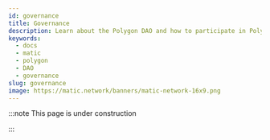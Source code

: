 ```yaml
---
id: governance
title: Governance
description: Learn about the Polygon DAO and how to participate in Polygon's governance
keywords:
  - docs
  - matic
  - polygon
  - DAO
  - governance
slug: governance
image: https://matic.network/banners/matic-network-16x9.png 
---
```


<!-- This page is a WIP -->

:::note This page is under construction

:::
